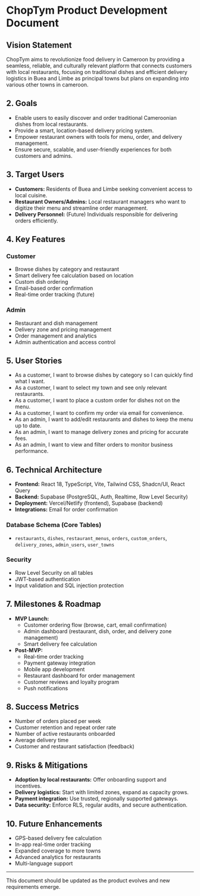 # ChopTym Product Development Document

## Vision Statement

ChopTym aims to revolutionize food delivery in Cameroon by providing a seamless, reliable, and culturally relevant platform that connects customers with local restaurants, focusing on traditional dishes and efficient delivery logistics in Buea and Limbe as principal towns but plans on expanding into various other towns in cameroon.

## 2. Goals
- Enable users to easily discover and order traditional Cameroonian dishes from local restaurants.
- Provide a smart, location-based delivery pricing system.
- Empower restaurant owners with tools for menu, order, and delivery management.
- Ensure secure, scalable, and user-friendly experiences for both customers and admins.

## 3. Target Users
- **Customers:** Residents of Buea and Limbe seeking convenient access to local cuisine.
- **Restaurant Owners/Admins:** Local restaurant managers who want to digitize their menu and streamline order management.
- **Delivery Personnel:** (Future) Individuals responsible for delivering orders efficiently.

## 4. Key Features
### Customer
- Browse dishes by category and restaurant
- Smart delivery fee calculation based on location
- Custom dish ordering
- Email-based order confirmation
- Real-time order tracking (future)

### Admin
- Restaurant and dish management
- Delivery zone and pricing management
- Order management and analytics
- Admin authentication and access control

## 5. User Stories
- As a customer, I want to browse dishes by category so I can quickly find what I want.
- As a customer, I want to select my town and see only relevant restaurants.
- As a customer, I want to place a custom order for dishes not on the menu.
- As a customer, I want to confirm my order via email for convenience.
- As an admin, I want to add/edit restaurants and dishes to keep the menu up to date.
- As an admin, I want to manage delivery zones and pricing for accurate fees.
- As an admin, I want to view and filter orders to monitor business performance.

## 6. Technical Architecture
- **Frontend:** React 18, TypeScript, Vite, Tailwind CSS, Shadcn/UI, React Query
- **Backend:** Supabase (PostgreSQL, Auth, Realtime, Row Level Security)
- **Deployment:** Vercel/Netlify (frontend), Supabase (backend)
- **Integrations:** Email for order confirmation

### Database Schema (Core Tables)
- `restaurants`, `dishes`, `restaurant_menus`, `orders`, `custom_orders`, `delivery_zones`, `admin_users`, `user_towns`

### Security
- Row Level Security on all tables
- JWT-based authentication
- Input validation and SQL injection protection

## 7. Milestones & Roadmap
- **MVP Launch:**
  - Customer ordering flow (browse, cart, email confirmation)
  - Admin dashboard (restaurant, dish, order, and delivery zone management)
  - Smart delivery fee calculation
- **Post-MVP:**
  - Real-time order tracking
  - Payment gateway integration
  - Mobile app development
  - Restaurant dashboard for order management
  - Customer reviews and loyalty program
  - Push notifications

## 8. Success Metrics
- Number of orders placed per week
- Customer retention and repeat order rate
- Number of active restaurants onboarded
- Average delivery time
- Customer and restaurant satisfaction (feedback)

## 9. Risks & Mitigations
- **Adoption by local restaurants:** Offer onboarding support and incentives.
- **Delivery logistics:** Start with limited zones, expand as capacity grows.
- **Payment integration:** Use trusted, regionally supported gateways.
- **Data security:** Enforce RLS, regular audits, and secure authentication.

## 10. Future Enhancements
- GPS-based delivery fee calculation
- In-app real-time order tracking
- Expanded coverage to more towns
- Advanced analytics for restaurants
- Multi-language support

---
This document should be updated as the product evolves and new requirements emerge. 